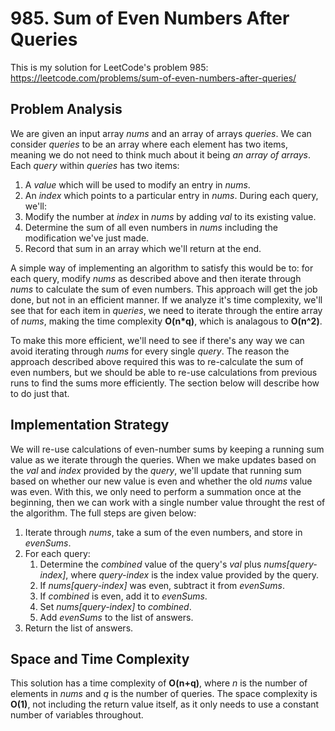# 985. Sum of Even Numbers After Queries
This is my solution for LeetCode's problem 985: https://leetcode.com/problems/sum-of-even-numbers-after-queries/

## Problem Analysis
We are given an input array *nums* and an array of arrays *queries*. We can consider *queries* to be an array where each element has two items, meaning we do not need to think much about it being *an array of arrays*. Each *query* within *queries* has two items:
1. A *value* which will be used to modify an entry in *nums*.
1. An *index* which points to a particular entry in *nums*.
During each query, we'll:
1. Modify the number at *index* in *nums* by adding *val* to its existing value.
1. Determine the sum of all even numbers in *nums* including the modification we've just made.
1. Record that sum in an array which we'll return at the end.

A simple way of implementing an algorithm to satisfy this would be to: for each query, modify *nums* as described above and then iterate through *nums* to calculate the sum of even numbers. This approach will get the job done, but not in an efficient manner. If we analyze it's time complexity, we'll see that for each item in *queries*, we need to iterate through the entire array of *nums*, making the time complexity **O(n*q)**, which is analagous to **O(n^2)**.

To make this more efficient, we'll need to see if there's any way we can avoid iterating through *nums* for every single *query*. The reason the approach described above required this was to re-calculate the sum of even numbers, but we should be able to re-use calculations from previous runs to find the sums more efficiently. The section below will describe how to do just that.

## Implementation Strategy
We will re-use calculations of even-number sums by keeping a running sum value as we iterate through the queries. When we make updates based on the *val* and *index* provided by the *query*, we'll update that running sum based on whether our new value is even and whether the old *nums* value was even. With this, we only need to perform a summation once at the beginning, then we can work with a single number value throught the rest of the algorithm. The full steps are given below:
1. Iterate through *nums*, take a sum of the even numbers, and store in *evenSums*.
1. For each query:
    1. Determine the *combined* value of the query's *val* plus *nums[query-index]*, where *query-index* is the index value provided by the query.
    1. If *nums[query-index]* was even, subtract it from *evenSums*.
    1. If *combined* is even, add it to *evenSums*.
    1. Set *nums[query-index]* to *combined*.
    1. Add *evenSums* to the list of answers.
1. Return the list of answers.

## Space and Time Complexity
This solution has a time complexity of **O(n+q)**, where *n* is the number of elements in *nums* and *q* is the number of queries. The space complexity is **O(1)**, not including the return value itself, as it only needs to use a constant number of variables throughout.